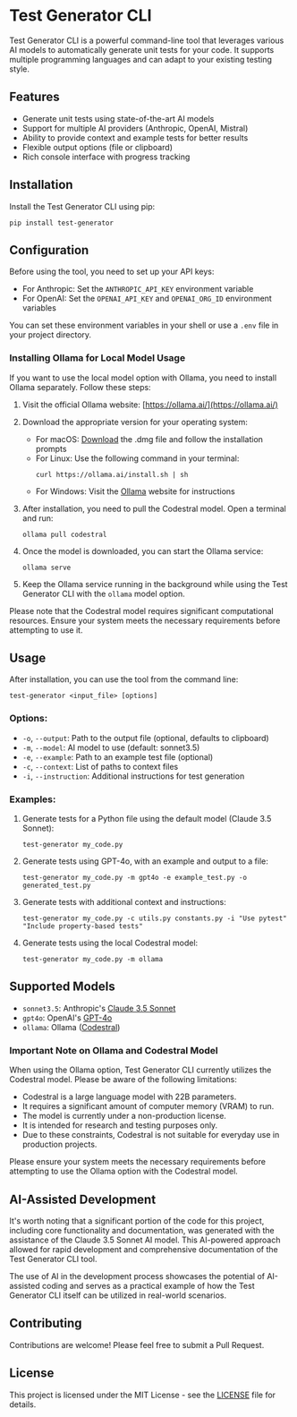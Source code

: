 # Test Generator CLI

Test Generator CLI is a powerful command-line tool that leverages various AI models to automatically generate unit tests for your code. It supports multiple programming languages and can adapt to your existing testing style.

## Features

- Generate unit tests using state-of-the-art AI models
- Support for multiple AI providers (Anthropic, OpenAI, Mistral)
- Ability to provide context and example tests for better results
- Flexible output options (file or clipboard)
- Rich console interface with progress tracking

## Installation

Install the Test Generator CLI using pip:

```
pip install test-generator
```

## Configuration

Before using the tool, you need to set up your API keys:

- For Anthropic: Set the `ANTHROPIC_API_KEY` environment variable
- For OpenAI: Set the `OPENAI_API_KEY` and `OPENAI_ORG_ID` environment variables

You can set these environment variables in your shell or use a `.env` file in your project directory.

### Installing Ollama for Local Model Usage

If you want to use the local model option with Ollama, you need to install Ollama separately. Follow these steps:

1. Visit the official Ollama website: [https://ollama.ai/](https://ollama.ai/)

2. Download the appropriate version for your operating system:
   - For macOS: [Download](https://ollama.com/download/mac) the .dmg file and follow the installation prompts
   - For Linux: Use the following command in your terminal:
     ```
     curl https://ollama.ai/install.sh | sh
     ```
   - For Windows: Visit the [Ollama](https://ollama.com/download/windows) website for instructions

3. After installation, you need to pull the Codestral model. Open a terminal and run:
   ```
   ollama pull codestral
   ```

4. Once the model is downloaded, you can start the Ollama service:
   ```
   ollama serve
   ```

5. Keep the Ollama service running in the background while using the Test Generator CLI with the `ollama` model option.

Please note that the Codestral model requires significant computational resources. Ensure your system meets the necessary requirements before attempting to use it.

## Usage

After installation, you can use the tool from the command line:

```
test-generator <input_file> [options]
```

### Options:

- `-o`, `--output`: Path to the output file (optional, defaults to clipboard)
- `-m`, `--model`: AI model to use (default: sonnet3.5)
- `-e`, `--example`: Path to an example test file (optional)
- `-c`, `--context`: List of paths to context files
- `-i`, `--instruction`: Additional instructions for test generation

### Examples:

1. Generate tests for a Python file using the default model (Claude 3.5 Sonnet):
   ```
   test-generator my_code.py
   ```

2. Generate tests using GPT-4o, with an example and output to a file:
   ```
   test-generator my_code.py -m gpt4o -e example_test.py -o generated_test.py
   ```

3. Generate tests with additional context and instructions:
   ```
   test-generator my_code.py -c utils.py constants.py -i "Use pytest" "Include property-based tests"
   ```

4. Generate tests using the local Codestral model:
   ```
   test-generator my_code.py -m ollama
   ```

## Supported Models

- `sonnet3.5`: Anthropic's [Claude 3.5 Sonnet](https://www.anthropic.com/news/claude-3-5-sonnet)
- `gpt4o`: OpenAI's [GPT-4o](https://openai.com/index/hello-gpt-4o/) 
- `ollama`: Ollama ([Codestral](https://mistral.ai/news/codestral/))

### Important Note on Ollama and Codestral Model

When using the Ollama option, Test Generator CLI currently utilizes the Codestral model. Please be aware of the following limitations:

- Codestral is a large language model with 22B parameters.
- It requires a significant amount of computer memory (VRAM) to run.
- The model is currently under a non-production license.
- It is intended for research and testing purposes only.
- Due to these constraints, Codestral is not suitable for everyday use in production projects.

Please ensure your system meets the necessary requirements before attempting to use the Ollama option with the Codestral model.

## AI-Assisted Development

It's worth noting that a significant portion of the code for this project, including core functionality and documentation, was generated with the assistance of the Claude 3.5 Sonnet AI model. This AI-powered approach allowed for rapid development and comprehensive documentation of the Test Generator CLI tool.

The use of AI in the development process showcases the potential of AI-assisted coding and serves as a practical example of how the Test Generator CLI itself can be utilized in real-world scenarios.

## Contributing

Contributions are welcome! Please feel free to submit a Pull Request.

## License

This project is licensed under the MIT License - see the [LICENSE](LICENSE) file for details.